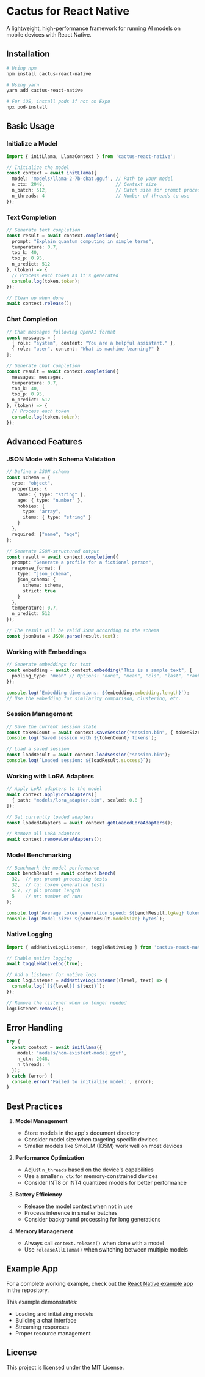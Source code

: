 # Cactus for React Native

A lightweight, high-performance framework for running AI models on mobile devices with React Native.

## Installation

```bash
# Using npm
npm install cactus-react-native

# Using yarn
yarn add cactus-react-native

# For iOS, install pods if not on Expo
npx pod-install
```

## Basic Usage

### Initialize a Model

```typescript
import { initLlama, LlamaContext } from 'cactus-react-native';

// Initialize the model
const context = await initLlama({
  model: 'models/llama-2-7b-chat.gguf', // Path to your model
  n_ctx: 2048,                          // Context size
  n_batch: 512,                         // Batch size for prompt processing
  n_threads: 4                          // Number of threads to use
});
```

### Text Completion

```typescript
// Generate text completion
const result = await context.completion({
  prompt: "Explain quantum computing in simple terms",
  temperature: 0.7,
  top_k: 40,
  top_p: 0.95,
  n_predict: 512
}, (token) => {
  // Process each token as it's generated
  console.log(token.token);
});

// Clean up when done
await context.release();
```

### Chat Completion

```typescript
// Chat messages following OpenAI format
const messages = [
  { role: "system", content: "You are a helpful assistant." },
  { role: "user", content: "What is machine learning?" }
];

// Generate chat completion
const result = await context.completion({
  messages: messages,
  temperature: 0.7,
  top_k: 40,
  top_p: 0.95,
  n_predict: 512
}, (token) => {
  // Process each token
  console.log(token.token);
});
```

## Advanced Features

### JSON Mode with Schema Validation

```typescript
// Define a JSON schema
const schema = {
  type: "object",
  properties: {
    name: { type: "string" },
    age: { type: "number" },
    hobbies: { 
      type: "array",
      items: { type: "string" }
    }
  },
  required: ["name", "age"]
};

// Generate JSON-structured output
const result = await context.completion({
  prompt: "Generate a profile for a fictional person",
  response_format: {
    type: "json_schema",
    json_schema: {
      schema: schema,
      strict: true
    }
  },
  temperature: 0.7,
  n_predict: 512
});

// The result will be valid JSON according to the schema
const jsonData = JSON.parse(result.text);
```

### Working with Embeddings

```typescript
// Generate embeddings for text
const embedding = await context.embedding("This is a sample text", {
  pooling_type: "mean" // Options: "none", "mean", "cls", "last", "rank"
});

console.log(`Embedding dimensions: ${embedding.embedding.length}`);
// Use the embedding for similarity comparison, clustering, etc.
```

### Session Management

```typescript
// Save the current session state
const tokenCount = await context.saveSession("session.bin", { tokenSize: 1024 });
console.log(`Saved session with ${tokenCount} tokens`);

// Load a saved session
const loadResult = await context.loadSession("session.bin");
console.log(`Loaded session: ${loadResult.success}`);
```

### Working with LoRA Adapters

```typescript
// Apply LoRA adapters to the model
await context.applyLoraAdapters([
  { path: "models/lora_adapter.bin", scaled: 0.8 }
]);

// Get currently loaded adapters
const loadedAdapters = await context.getLoadedLoraAdapters();

// Remove all LoRA adapters
await context.removeLoraAdapters();
```

### Model Benchmarking

```typescript
// Benchmark the model performance
const benchResult = await context.bench(
  32,  // pp: prompt processing tests
  32,  // tg: token generation tests
  512, // pl: prompt length
  5    // nr: number of runs
);

console.log(`Average token generation speed: ${benchResult.tgAvg} tokens/sec`);
console.log(`Model size: ${benchResult.modelSize} bytes`);
```

### Native Logging

```typescript
import { addNativeLogListener, toggleNativeLog } from 'cactus-react-native';

// Enable native logging
await toggleNativeLog(true);

// Add a listener for native logs
const logListener = addNativeLogListener((level, text) => {
  console.log(`[${level}] ${text}`);
});

// Remove the listener when no longer needed
logListener.remove();
```

## Error Handling

```typescript
try {
  const context = await initLlama({
    model: 'models/non-existent-model.gguf',
    n_ctx: 2048,
    n_threads: 4
  });
} catch (error) {
  console.error('Failed to initialize model:', error);
}
```

## Best Practices

1. **Model Management**
   - Store models in the app's document directory
   - Consider model size when targeting specific devices
   - Smaller models like SmolLM (135M) work well on most devices

2. **Performance Optimization**
   - Adjust `n_threads` based on the device's capabilities
   - Use a smaller `n_ctx` for memory-constrained devices
   - Consider INT8 or INT4 quantized models for better performance

3. **Battery Efficiency**
   - Release the model context when not in use
   - Process inference in smaller batches
   - Consider background processing for long generations

4. **Memory Management**
   - Always call `context.release()` when done with a model
   - Use `releaseAllLlama()` when switching between multiple models

## Example App

For a complete working example, check out the [React Native example app](https://github.com/cactus-compute/cactus/tree/main/examples/react-example) in the repository.

This example demonstrates:
- Loading and initializing models
- Building a chat interface
- Streaming responses
- Proper resource management

## License

This project is licensed under the MIT License.
